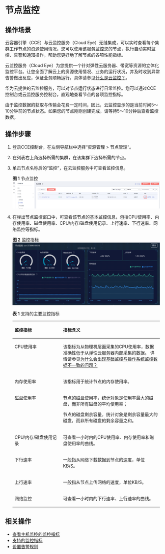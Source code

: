 # 节点监控<a name="cce_01_0182"></a>

## 操作场景<a name="section1764323133213"></a>

云容器引擎（CCE）与云监控服务（Cloud Eye）无缝集成，可以实时查看每个集群工作节点的资源使用情况，您可以使用该服务监控您的节点，执行自动实时监控、告警和通知操作，帮助您更好地了解节点的各项性能指标。

云监控服务（Cloud Eye）为您提供一个针对弹性云服务器、带宽等资源的立体化监控平台。让您全面了解云上的资源使用情况、业务的运行状况，并及时收到异常告警做出反应，保证业务顺畅运行。具体请参见[什么是云监控？](https://support.huaweicloud.com/productdesc-ces/zh-cn_topic_0015479882.html)。

华为云提供的云监控服务，可以对节点运行状态进行日常监控。您可以通过CCE控制台或云监控服务控制台，直观地查看节点的各项监控指标。

由于监控数据的获取与传输会花费一定时间，因此，云监控显示的是当前时间5～10分钟前的节点状态。如果您的节点刚刚创建完成，请等待5～10分钟后查看监控数据。

## 操作步骤<a name="section1883994053220"></a>

1.  登录CCE控制台，在左侧导航栏中选择“资源管理 \> 节点管理“。
2.  在列表右上角选择所需的集群，在该集群下选择所需的节点。
3.  单击节点名称后的“监控”，在云监控服务中可查看监控信息。

    **图 1**  节点监控<a name="fig6924142175319"></a>  
    ![](figures/节点监控.png "节点监控")

4.  在弹出节点监控窗口中，可查看该节点的基本监控信息，包括CPU使用率、内存使用率、磁盘使用率、CPU/内存/磁盘使用记录、上行速率、下行速率、网络监控等指标。

    **图 2**  监控指标<a name="fig065111487019"></a>  
    ![](figures/监控指标.png "监控指标")

    **表 1**  支持的主要监控指标

    <a name="table1486013138225"></a>
    <table><thead align="left"><tr id="row15860113172219"><th class="cellrowborder" valign="top" width="32.910000000000004%" id="mcps1.2.3.1.1"><p id="p1860111318225"><a name="p1860111318225"></a><a name="p1860111318225"></a>监控指标</p>
    </th>
    <th class="cellrowborder" valign="top" width="67.09%" id="mcps1.2.3.1.2"><p id="p1886081302214"><a name="p1886081302214"></a><a name="p1886081302214"></a>指标含义</p>
    </th>
    </tr>
    </thead>
    <tbody><tr id="row286081319224"><td class="cellrowborder" valign="top" width="32.910000000000004%" headers="mcps1.2.3.1.1 "><p id="p1586001317227"><a name="p1586001317227"></a><a name="p1586001317227"></a><span class="keyword" id="keyword792120245208"><a name="keyword792120245208"></a><a name="keyword792120245208"></a>CPU使用率</span></p>
    </td>
    <td class="cellrowborder" valign="top" width="67.09%" headers="mcps1.2.3.1.2 "><p id="p1986015137228"><a name="p1986015137228"></a><a name="p1986015137228"></a>该指标为从物理机层面采集的CPU使用率，数据准确性低于从弹性云服务器内部采集的数据。 详情请参见<a href="https://support.huaweicloud.com/ces_faq/ces_faq_0040.html" target="_blank" rel="noopener noreferrer">为什么会出现基础监控与操作系统监控数据不一致的问题？</a></p>
    </td>
    </tr>
    <tr id="row13860161342214"><td class="cellrowborder" valign="top" width="32.910000000000004%" headers="mcps1.2.3.1.1 "><p id="p11860413152216"><a name="p11860413152216"></a><a name="p11860413152216"></a><span class="keyword" id="keyword1050041415157"><a name="keyword1050041415157"></a><a name="keyword1050041415157"></a>内存使用率</span></p>
    </td>
    <td class="cellrowborder" valign="top" width="67.09%" headers="mcps1.2.3.1.2 "><p id="p19860161318221"><a name="p19860161318221"></a><a name="p19860161318221"></a>该指标用于统计节点的内存使用率。</p>
    </td>
    </tr>
    <tr id="row86911734143211"><td class="cellrowborder" valign="top" width="32.910000000000004%" headers="mcps1.2.3.1.1 "><p id="p18601213112211"><a name="p18601213112211"></a><a name="p18601213112211"></a><span class="keyword" id="keyword1939323217206"><a name="keyword1939323217206"></a><a name="keyword1939323217206"></a>磁盘使用率</span></p>
    </td>
    <td class="cellrowborder" valign="top" width="67.09%" headers="mcps1.2.3.1.2 "><p id="p7115154961512"><a name="p7115154961512"></a><a name="p7115154961512"></a>节点的磁盘使用率，统计对象是使用率最大的磁盘，而非所有磁盘的平均使用率；</p>
    <p id="p686091310227"><a name="p686091310227"></a><a name="p686091310227"></a>节点的磁盘剩余容量，统计对象是剩余容量最大的磁盘，而非所有磁盘的剩余容量之和。</p>
    </td>
    </tr>
    <tr id="row786011319224"><td class="cellrowborder" valign="top" width="32.910000000000004%" headers="mcps1.2.3.1.1 "><p id="p1586041316225"><a name="p1586041316225"></a><a name="p1586041316225"></a>CPU/内存/磁盘使用记录</p>
    </td>
    <td class="cellrowborder" valign="top" width="67.09%" headers="mcps1.2.3.1.2 "><p id="p786041302216"><a name="p786041302216"></a><a name="p786041302216"></a>可查看一小时内的CPU使用率、内存使用率和磁盘使用率的曲线。</p>
    </td>
    </tr>
    <tr id="row3860113172218"><td class="cellrowborder" valign="top" width="32.910000000000004%" headers="mcps1.2.3.1.1 "><p id="p822722541616"><a name="p822722541616"></a><a name="p822722541616"></a>下行速率</p>
    </td>
    <td class="cellrowborder" valign="top" width="67.09%" headers="mcps1.2.3.1.2 "><p id="p204478236166"><a name="p204478236166"></a><a name="p204478236166"></a>一般指从网络下载数据到节点的速度，单位KB/S。</p>
    </td>
    </tr>
    <tr id="row148151597255"><td class="cellrowborder" valign="top" width="32.910000000000004%" headers="mcps1.2.3.1.1 "><p id="p62262025161611"><a name="p62262025161611"></a><a name="p62262025161611"></a>上行速率</p>
    </td>
    <td class="cellrowborder" valign="top" width="67.09%" headers="mcps1.2.3.1.2 "><p id="p68883217294"><a name="p68883217294"></a><a name="p68883217294"></a>一般指从节点上传网络的速度，单位KB/S。</p>
    </td>
    </tr>
    <tr id="row158166972516"><td class="cellrowborder" valign="top" width="32.910000000000004%" headers="mcps1.2.3.1.1 "><p id="p102256251166"><a name="p102256251166"></a><a name="p102256251166"></a>网络监控</p>
    </td>
    <td class="cellrowborder" valign="top" width="67.09%" headers="mcps1.2.3.1.2 "><p id="p6445423101614"><a name="p6445423101614"></a><a name="p6445423101614"></a>可查看一小时内的下行速率、上行速率的曲线。</p>
    </td>
    </tr>
    </tbody>
    </table>


## 相关操作<a name="section2749922133319"></a>

-   [查看主机监控的监控指标](https://support.huaweicloud.com/usermanual-ces/zh-cn_topic_0079332017.html)
-   [支持的监控指标](支持的监控指标.md)
-   [设置告警规则](设置告警规则.md)

